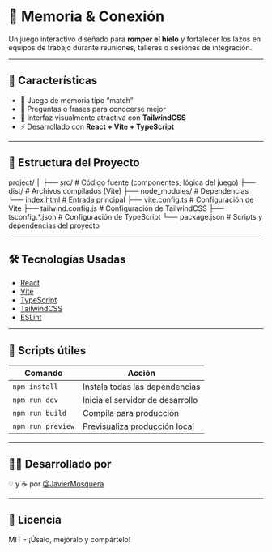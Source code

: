 # 🎯 Memoria & Conexión

Un juego interactivo diseñado para **romper el hielo** y fortalecer los lazos en equipos de trabajo durante reuniones, talleres o sesiones de integración.

---

## 🚀 Características

- 🧠 Juego de memoria tipo “match”
- 💬 Preguntas o frases para conocerse mejor
- 🎨 Interfaz visualmente atractiva con **TailwindCSS**
- ⚡ Desarrollado con **React + Vite + TypeScript**

---

## 📂 Estructura del Proyecto
project/
│
├── src/ # Código fuente (componentes, lógica del juego)
├── dist/ # Archivos compilados (Vite)
├── node_modules/ # Dependencias
├── index.html # Entrada principal
├── vite.config.ts # Configuración de Vite
├── tailwind.config.js # Configuración de TailwindCSS
├── tsconfig.*.json # Configuración de TypeScript
└── package.json # Scripts y dependencias del proyecto

---

## 🛠️ Tecnologías Usadas

- [React](https://reactjs.org/)
- [Vite](https://vitejs.dev/)
- [TypeScript](https://www.typescriptlang.org/)
- [TailwindCSS](https://tailwindcss.com/)
- [ESLint](https://eslint.org/)

---

## 🧪 Scripts útiles

| Comando              | Acción                            |
|----------------------|------------------------------------|
| `npm install`        | Instala todas las dependencias     |
| `npm run dev`        | Inicia el servidor de desarrollo   |
| `npm run build`      | Compila para producción            |
| `npm run preview`    | Previsualiza producción local      |

---

## 👨‍💻 Desarrollado por

💡 y ☕ por [@JavierMosquera](https://github.com/JavierMosquera)

---

## 📜 Licencia

MIT - ¡Úsalo, mejóralo y compártelo!
